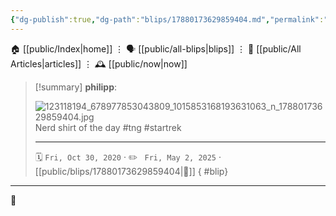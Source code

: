 ```yaml
---
{"dg-publish":true,"dg-path":"blips/17880173629859404.md","permalink":"/blips/17880173629859404/","title":"philipp on instagram @ 2020-10-30"}
---
```



<div class="transclusion internal-embed is-loaded"><div class="markdown-embed">




🏠 [[public/Index\|home]]  ⋮ 🗣️ [[public/all-blips\|blips]] ⋮  📝 [[public/All Articles\|articles]]  ⋮ 🕰️ [[public/now\|now]]


</div></div>


> [!summary] **philipp**:
>
> ![123118194_678977853043809_1015853168193631063_n_17880173629859404.jpg](/img/user/attachments/123118194_678977853043809_1015853168193631063_n_17880173629859404.jpg)
> Nerd shirt of the day #tng #startrek
> - - -
>
> 🗓️ <code>Fri, Oct 30, 2020</code>  · ✏️ <code> Fri, May 2, 2025</code>  · [[public/blips/17880173629859404\|🔗]]
{ #blip}


- - -

 👾
